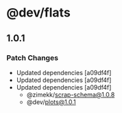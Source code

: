 # @dev/flats

## 1.0.1

### Patch Changes

- Updated dependencies [a09df4f]
- Updated dependencies [a09df4f]
- Updated dependencies [a09df4f]
  - @zimekk/scrap-schema@1.0.8
  - @dev/plots@1.0.1
